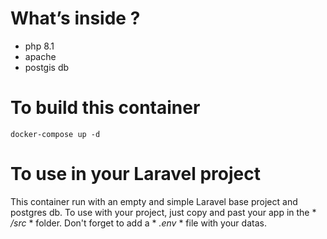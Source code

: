 # What’s inside ?

- php 8.1
- apache
- postgis db

# To build this container

```
docker-compose up -d
```

# To use in your Laravel project

This container run with an empty and simple Laravel base project and postgres db.
To use with your project, just copy and past your app in the * */src* * folder.
Don't forget to add a * *.env* * file with your datas.
